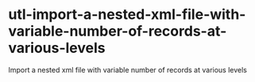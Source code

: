 # utl-import-a-nested-xml-file-with-variable-number-of-records-at-various-levels
Import a nested xml file with variable number of records at various levels
